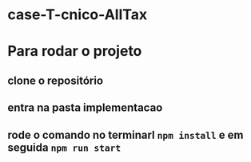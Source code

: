 # case-T-cnico-AllTax
# Para rodar o projeto

## clone o repositório

## entra na pasta implementacao
## rode o comando no terminarl `npm install` e em seguida `npm run start`
